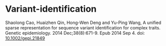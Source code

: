 # Variant-identification
Shaolong Cao, Huaizhen Qin, Hong-Wen Deng and Yu-Ping Wang, A unified sparse representation for sequence variant identification for complex traits. Genetic epidemiology. 2014 Dec;38(8):671-9. Epub 2014 Sep 4. doi: [10.1002/gepi.21849](https://www.ncbi.nlm.nih.gov/pubmed/25195875)

